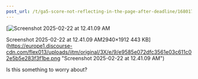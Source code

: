 ```yaml
---
post_url: /t/ga5-score-not-reflecting-in-the-page-after-deadline/168017/1
---
```

[![Screenshot 2025-02-22 at 12.41.09 AM](https://europe1.discourse-cdn.com/flex013/uploads/iitm/optimized/3X/e/9/e9585e072dfc3561e03c611c02e5b5e283f3f1be_2_690x448.png)

Screenshot 2025-02-22 at 12.41.09 AM2940×1912 443 KB](https://europe1.discourse-cdn.com/flex013/uploads/iitm/original/3X/e/9/e9585e072dfc3561e03c611c02e5b5e283f3f1be.png "Screenshot 2025-02-22 at 12.41.09 AM")

Is this something to worry about?